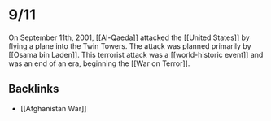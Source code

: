 # 9/11

On September 11th, 2001, [[Al-Qaeda]] attacked the [[United States]] by flying a plane into the Twin Towers. The attack was planned primarily by [[Osama bin Laden]]. This terrorist attack was a [[world-historic event]] and was an end of an era, beginning the [[War on Terror]].


## Backlinks

-   [[Afghanistan War]]
